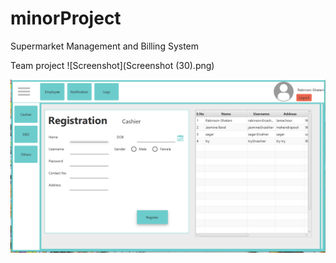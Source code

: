 # minorProject
Supermarket Management and Billing System

Team project
![Screenshot](Screenshot (30).png)

![Screenshot](supermarket1.png)


